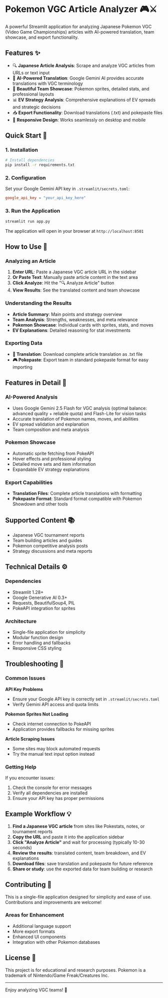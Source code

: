 # Pokemon VGC Article Analyzer 🎮⚔️

A powerful Streamlit application for analyzing Japanese Pokemon VGC (Video Game Championships) articles with AI-powered translation, team showcase, and export functionality.

## Features ✨

- 🔍 **Japanese Article Analysis**: Scrape and analyze VGC articles from URLs or text input
- 🤖 **AI-Powered Translation**: Google Gemini AI provides accurate translations with VGC terminology
- 🌟 **Beautiful Team Showcase**: Pokemon sprites, detailed stats, and professional layouts
- 📊 **EV Strategy Analysis**: Comprehensive explanations of EV spreads and strategic decisions
- 📥 **Export Functionality**: Download translations (.txt) and pokepaste files
- 📱 **Responsive Design**: Works seamlessly on desktop and mobile

## Quick Start 🚀

### 1. Installation

```bash
# Install dependencies
pip install -r requirements.txt
```

### 2. Configuration

Set your Google Gemini API key in `.streamlit/secrets.toml`:

```toml
google_api_key = "your_api_key_here"
```

### 3. Run the Application

```bash
streamlit run app.py
```

The application will open in your browser at `http://localhost:8501`

## How to Use 📖

### Analyzing an Article

1. **Enter URL**: Paste a Japanese VGC article URL in the sidebar
2. **Or Paste Text**: Manually paste article content in the text area
3. **Click Analyze**: Hit the "🔍 Analyze Article" button
4. **View Results**: See the translated content and team showcase

### Understanding the Results

- **Article Summary**: Main points and strategy overview
- **Team Analysis**: Strengths, weaknesses, and meta relevance
- **Pokemon Showcase**: Individual cards with sprites, stats, and moves
- **EV Explanations**: Detailed reasoning for stat investments

### Exporting Data

- **📄 Translation**: Download complete article translation as .txt file
- **🎮 Pokepaste**: Export team in standard pokepaste format for easy importing

## Features in Detail 🔧

### AI-Powered Analysis
- Uses Google Gemini 2.5 Flash for VGC analysis (optimal balance: advanced quality + reliable quota) and Flash-Lite for vision tasks
- Accurate translation of Pokemon names, moves, and abilities
- EV spread validation and explanation
- Team composition and meta analysis

### Pokemon Showcase
- Automatic sprite fetching from PokeAPI
- Hover effects and professional styling
- Detailed move sets and item information
- Expandable EV strategy explanations

### Export Capabilities
- **Translation Files**: Complete article translations with formatting
- **Pokepaste Format**: Standard format compatible with Pokemon Showdown and other tools

## Supported Content 📚

- Japanese VGC tournament reports
- Team building articles and guides
- Pokemon competitive analysis posts
- Strategy discussions and meta reports

## Technical Details ⚙️

### Dependencies
- Streamlit 1.28+
- Google Generative AI 0.3+
- Requests, BeautifulSoup4, PIL
- PokeAPI integration for sprites

### Architecture
- Single-file application for simplicity
- Modular function design
- Error handling and fallbacks
- Responsive CSS styling

## Troubleshooting 🔧

### Common Issues

**API Key Problems**
- Ensure your Google API key is correctly set in `.streamlit/secrets.toml`
- Verify Gemini API access and quota limits

**Pokemon Sprites Not Loading**
- Check internet connection to PokeAPI
- Application provides fallbacks for missing sprites

**Article Scraping Issues**
- Some sites may block automated requests
- Try the manual text input option instead

### Getting Help

If you encounter issues:
1. Check the console for error messages
2. Verify all dependencies are installed
3. Ensure your API key has proper permissions

## Example Workflow 💡

1. **Find a Japanese VGC article** from sites like Pokestats, notes, or tournament reports
2. **Copy the URL** and paste it into the application sidebar
3. **Click "Analyze Article"** and wait for processing (typically 10-30 seconds)
4. **Review the results**: translated content, team breakdown, and EV explanations
5. **Download files**: save translation and pokepaste for future reference
6. **Share or study**: use the exported data for team building or research

## Contributing 🤝

This is a single-file application designed for simplicity and ease of use. Contributions and improvements are welcome!

### Areas for Enhancement
- Additional language support
- More export formats
- Enhanced UI components
- Integration with other Pokemon databases

## License 📄

This project is for educational and research purposes. Pokemon is a trademark of Nintendo/Game Freak/Creatures Inc.

---

Enjoy analyzing VGC teams! 🎉
